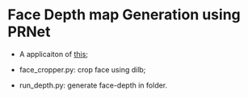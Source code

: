 # Face Depth map Generation using PRNet

* A applicaiton of [this](https://github.com/clks-wzz/PRNet-Depth-Generation);

* face_cropper.py: crop face using dilb;

* run_depth.py: generate face-depth in folder. 
